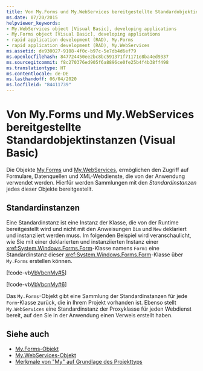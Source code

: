```yaml
---
title: Von My.Forms und My.WebServices bereitgestellte Standardobjektinstanzen
ms.date: 07/20/2015
helpviewer_keywords:
- My.WebServices object [Visual Basic], developing applications
- My.Forms object [Visual Basic], developing applications
- rapid application development (RAD), My.Forms
- rapid application development (RAD), My.WebServices
ms.assetid: de930027-9108-4f0c-b97c-5e7db4d6ef79
ms.openlocfilehash: 847724450ee2bc8bc591371f71171e8ba4ed9337
ms.sourcegitcommit: f8c270376ed905f6a8896ce0fe25b4f4b38ff498
ms.translationtype: HT
ms.contentlocale: de-DE
ms.lasthandoff: 06/04/2020
ms.locfileid: "84411739"
---
```

# <a name="default-object-instances-provided-by-myforms-and-mywebservices-visual-basic"></a>Von My.Forms und My.WebServices bereitgestellte Standardobjektinstanzen (Visual Basic)

Die Objekte [My.Forms](../../language-reference/objects/my-forms-object.md) und [My.WebServices](../../language-reference/objects/my-webservices-object.md), ermöglichen den Zugriff auf Formulare, Datenquellen und XML-Webdienste, die von der Anwendung verwendet werden. Hierfür werden Sammlungen mit den *Standardinstanzen* jedes dieser Objekte bereitgestellt.  
  
## <a name="default-instances"></a>Standardinstanzen  

 Eine Standardinstanz ist eine Instanz der Klasse, die von der Runtime bereitgestellt wird und nicht mit den Anweisungen `Dim` und `New` deklariert und instanziiert werden muss. Im folgenden Beispiel wird veranschaulicht, wie Sie mit einer deklarierten und instanziierten Instanz einer <xref:System.Windows.Forms.Form>-Klasse namens `Form1` eine Standardinstanz dieser <xref:System.Windows.Forms.Form>-Klasse über `My.Forms` erstellen können.  
  
 [!code-vb[VbVbcnMy#5](~/samples/snippets/visualbasic/VS_Snippets_VBCSharp/VbVbcnMy/VB/Class1.vb#5)]  
  
 [!code-vb[VbVbcnMy#6](~/samples/snippets/visualbasic/VS_Snippets_VBCSharp/VbVbcnMy/VB/Class1.vb#6)]  
  
 Das `My.Forms`-Objekt gibt eine Sammlung der Standardinstanzen für jede `Form`-Klasse zurück, die in Ihrem Projekt vorhanden ist. Ebenso stellt `My.WebServices` eine Standardinstanz der Proxyklasse für jeden Webdienst bereit, auf den Sie in der Anwendung einen Verweis erstellt haben.  
  
## <a name="see-also"></a>Siehe auch

- [My.Forms-Objekt](../../language-reference/objects/my-forms-object.md)
- [My.WebServices-Objekt](../../language-reference/objects/my-webservices-object.md)
- [Merkmale von "My" auf Grundlage des Projekttyps](how-my-depends-on-project-type.md)

